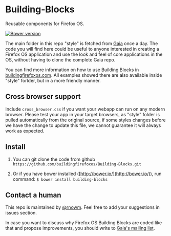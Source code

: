 Building-Blocks
===============

Reusable components for Firefox OS.

[![Bower version](https://badge.fury.io/bo/building-blocks.svg)](http://badge.fury.io/bo/building-blocks)

The main folder in this repo "style" is fetched from [Gaia](https://github.com/mozilla-b2g/gaia) once a day.
The code you will find here could be useful to anyone interested in creating a Firefox OS application and use the look and feel of core applications in the OS, without having to clone the complete Gaia repo.

You can find more information on how to use Building Blocks in [buildingfirefoxos.com](http://www.buildingfirefoxos.com).
All examples showed there are also available inside "style" forlder, but in a more friendly manner.


Cross browser support
-----------------------
Include `cross_browser.css` if you want your webapp can run on any modern browser.
Please test your app in your target browsers, as "style" folder is pulled automatically from the original source, if some styles changes before we have the change to update this file, we cannot guarantee it will always work as expected.


Install
----------

1. You can git clone the code from github `https://github.com/buildingfirefoxos/Building-Blocks.git`

2. Or if you have bower installed ([http://bower.io/](http://bower.io/)), run command: `$ bower install building-blocks`


Contact a human
------------------

This repo is maintained by [@rnowm](https://github.com/rnowm). Feel free to add your suggestions in issues section.

In case you want to discuss why Firefox OS Building Blocks are coded like that and propose improvements, you should write to [Gaia's mailing list](dev-gaia@lists.mozilla.org). 
